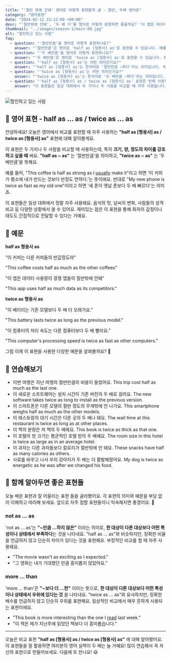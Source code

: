 ```yaml
---
title: "'절반 밖에 안돼' 영어로 어떻게 표현할까 💰 - 절반, 두배 영어로"
category: "영어표현"
date: "2024-02-12 23:12:00 +09:00"
desc: "'절반밖에 안돼', '두 배 더'를 영어로 어떻게 표현하면 좋을까요? '이 앱은 데이터 사용량이 경쟁 앱들의 절반밖에 안돼.', '이 컴퓨터의 처리 속도는 다른 컴퓨터보다 두 배 빨라요.' 등을 영어로 표현하는 법을 배워봅시다. 다양한 예문을 통해서 연습하고 본인의 표현으로 만들어 보세요."
thumbnail: "../images/season-1/main-09.jpg"
alt: "할인하고 있는 사람"
faq:
  - question: "'절반만큼'을 영어로 어떻게 표현하나요?"
    answer: "'절반만큼'은 영어로 'half as [형용사] as'로 표현할 수 있습니다. 예를 들어, 'The homework was half as difficult as I expected'는 '숙제가 예상했던 것의 절반만큼 어려웠다'는 의미입니다."
  - question: "'두 배만큼'을 영어로 어떻게 표현하나요?"
    answer: "'두 배만큼'은 영어로 'twice as [형용사] as'로 표현할 수 있습니다. 예를 들어, 'This restaurant is twice as crowded as it was last week'는 '이 식당이 지난주보다 두 배 붐빈다'는 의미입니다."
  - question: "'half as [형용사] as'는 어떤 의미인가요?"
    answer: "'half as [형용사] as'는 한국어로 '절반만큼 ~하다'라는 의미입니다. 두 가지를 비교할 때 사용하며, 특정 특성이나 상태가 다른 것의 절반 정도임을 나타냅니다. 예를 들어, 'This coffee is half as strong as I usually make it'은 '이 커피는 내가 보통 만드는 것의 절반만큼 진하다'는 뜻입니다."
  - question: "'twice as [형용사] as'는 어떤 의미인가요?"
    answer: "'twice as [형용사] as'는 한국어로 '두 배만큼 ~하다'라는 의미입니다. 두 가지를 비교할 때 사용하며, 특정 특성이나 상태가 다른 것의 두 배임을 나타냅니다. 예를 들어, 'My new phone is twice as fast as my old one'은 '내 새 폰이 옛날 폰보다 두 배 빠르다'는 뜻입니다."
  - question: "'half as [형용사] as / twice as [형용사] as' 표현은 언제 사용하나요?"
    answer: "이 표현들은 일상 대화에서 두 가지나 두 사람을 비교할 때 자주 사용됩니다. 특히 크기, 양, 정도의 차이를 강조하고 싶을 때 효과적입니다. 음식의 맛, 날씨의 변화, 사람들의 성격 비교 등 다양한 상황에서 활용할 수 있습니다."
---
```


![할인하고 있는 사람](../images/season-1/main-09.jpg)

## 🌟 영어 표현 - half as ... as / twice as ... as

안녕하세요! 오늘은 영어에서 비교를 표현할 때 자주 사용하는 **"half as [형용사] as / twice as [형용사] as"** 표현에 대해 알아볼게요.

이 표현은 두 가지나 두 사람을 비교할 때 사용하는데, 특히 **크기, 양, 정도의 차이를 강조하고 싶을 때** 써요. **"half as ~ as"** 는 '절반만큼'을 의미하고, **"twice as ~ as"** 는 '두 배만큼'을 뜻해요.

예를 들어, "This coffee is half as strong as I <a href="/blog/in-english/017.usually/">usually</a> make it"라고 하면 '이 커피가 평소에 내가 만드는 것보다 반정도 연하다.'는 뜻이에요. 반대로 "My new phone is twice as fast as my old one"이라고 하면 '새 폰이 옛날 폰보다 두 배 빠르다'는 의미죠.

이 표현들은 일상 대화에서 정말 자주 사용돼요. 음식의 맛, 날씨의 변화, 사람들의 성격 비교 등 다양한 상황에서 쓸 수 있어요. 재미있는 점은 이 표현을 통해 화자의 감정이나 태도도 간접적으로 전달할 수 있다는 거예요.

## 📖 예문

**half as 형용사 as**

"이 커피는 다른 커피들의 반값정도야"

"This coffee costs half as much as the other coffees"

"이 앱은 데이터 사용량이 경쟁 앱들의 절반밖에 안돼"

"This app uses half as much data as its competitors."

**twice as 형용사 as**

"이 배터리는 기존 모델보다 두 배 더 오래가요."

"This battery lasts twice as long as the previous model."

"이 컴퓨터의 처리 속도는 다른 컴퓨터보다 두 배 빨라요."

"This computer's processing speed is twice as fast as other computers."

그럼 이제 이 표현을 사용한 다양한 예문을 살펴볼까요? 🚀

## 💬 연습해보기

<ul data-interactive-list>
  <li data-interactive-item>
    <span data-toggler>이번 여행은 지난 여행의 절반만큼의 비용이 들었어요.</span>
    <span data-answer>This trip cost half as much as the last one.</span>
  </li>
  <li data-interactive-item>
    <span data-toggler>이 새로운 소프트웨어는 설치 시간이 기존 버전의 두 배로 걸려요.</span>
    <span data-answer>The new software takes twice as long to install as the previous version.</span>
  </li>
  <li data-interactive-item>
    <span data-toggler>이 스마트폰은 다른 모델의 절반 정도의 무게밖에 안 나가요.</span>
    <span data-answer>This smartphone weighs half as much as the other models.</span>
  </li>
  <li data-interactive-item>
    <span data-toggler>이 레스토랑의 대기 시간은 다른 곳의 두 배나 돼요.</span>
    <span data-answer>The wait time at this restaurant is twice as long as at other places.</span>
  </li>
  <li data-interactive-item>
    <span data-toggler>이 책의 분량은 저 책의 두 배에요.</span>
    <span data-answer>This book is twice as thick as that one.</span>
  </li>
  <li data-interactive-item>
    <span data-toggler>이 호텔의 방 크기는 평균적인 호텔 방의 두 배예요.</span>
    <span data-answer>The room size in this hotel is twice as large as in an average hotel.</span>
  </li>
  <li data-interactive-item>
    <span data-toggler>이 과자는 다른 과자들보다 칼로리가 절반밖에 안 돼요.</span>
    <span data-answer>These snacks have half as many calories as others.</span>
  </li>
  <li data-interactive-item>
    <span data-toggler>사료를 바꾸고 나서 우리 강아지가 두 배는 더 활발해졌어요.</span>
    <span data-answer>My dog is twice as energetic as he was after we changed his food.</span>
  </li>
</ul>

## 🤝 함께 알아두면 좋은 표현들

오늘 배운 표현과 잘 어울리는 표현 들을 골라봤어요. 각 표현의 의미와 예문을 부담 없이 이해하고 따라해 보세요. 앞으로 자주 접할 표현들이니 익숙해지면 좋겠어요. 🤗

### not as ... as

'not as ... as'는 **"~만큼 ...하지 않은"** 이라는 의미로, **한 대상이 다른 대상보다 어떤 특성이나 상태에서 부족하다**는 것을 나타내요. "half as ... as"와 비슷하지만, 정확한 비율을 언급하지 않고 단순히 차이가 있다는 것을 표현해요. 부정적인 비교를 할 때 자주 사용돼요.

- "The movie wasn't as exciting as I expected."
- "그 영화는 내가 기대했던 만큼 흥미롭지 않았어요."

### more ... than

'more ... than'은 **"~보다 더 ...한"** 이라는 뜻으로, **한 대상이 다른 대상보다 어떤 특성이나 상태에서 우위에 있다는 것** 을 나타내요. "twice as ... as"와 유사하지만, 정확한 배수를 언급하지 않고 단순히 우위를 표현해요. 일상적인 비교에서 매우 흔하게 사용되는 표현이에요.

- "This book is more interesting than the one I [read](/blog/in-english/436.read/) last week."
- "이 책은 제가 지난주에 읽었던 책보다 더 흥미롭습니다."

---

오늘은 비교 표현 **"half as [형용사] as / twice as [형용사] as"** 에 대해 알아봤어요. 이 표현들을 잘 활용하면 여러분의 영어 실력이 두 배는 늘 거예요! 많이 연습해서 꼭 자신의 표현으로 만들어보세요. 다음에 또 만나요! 😃
